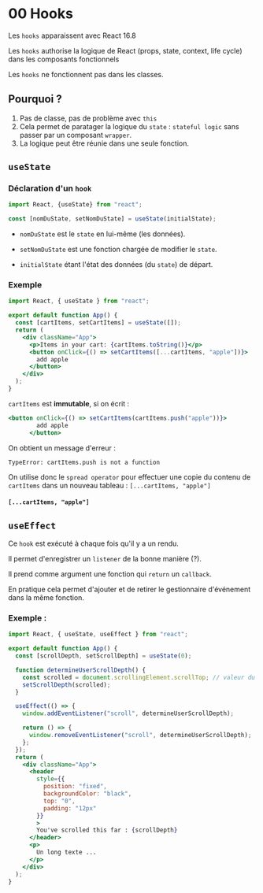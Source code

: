 # 00 Hooks

Les `hooks` apparaissent avec React 16.8

Les `hooks` authorise la logique de React (props, state, context, life cycle) dans les composants fonctionnels

Les `hooks` ne fonctionnent pas dans les classes.

## Pourquoi ?

1. Pas de classe, pas de problème avec `this`
2. Cela permet de paratager la logique du `state` : `stateful logic`  sans passer par un composant `wrapper`.
3. La logique peut être réunie dans une seule fonction.



## `useState`

### Déclaration d'un `hook`

```jsx
import React, {useState} from "react";

const [nomDuState, setNomDuState] = useState(initialState);
```

- `nomDuState` est le `state` en lui-même (les données).

- `setNomDuState` est une fonction chargée de modifier le `state`.

- `initialState` étant l'état des données (du `state`) de départ.

### Exemple

```jsx
import React, { useState } from "react";

export default function App() {
  const [cartItems, setCartItems] = useState([]);
  return (
    <div className="App">
      <p>Items in your cart: {cartItems.toString()}</p>
      <button onClick={() => setCartItems([...cartItems, "apple"])}>
        add apple
      </button>
    </div>
  );
}
```

`cartItems` est **immutable**, si on écrit :

```jsx
<button onClick={() => setCartItems(cartItems.push("apple"))}>
        add apple
      </button>
```

On obtient un message d'erreur :

```
TypeError: cartItems.push is not a function
```

On utilise donc le `spread operator` pour effectuer une copie du contenu de `cartItems` dans un nouveau tableau : `[...cartItems, "apple"]`

#### `[...cartItems, "apple"]`

## `useEffect`

Ce `hook` est exécuté à chaque fois qu'il y a un rendu.

Il permet d'enregistrer un `listener` de la bonne manière (?).

Il prend comme argument une fonction qui `return` un `callback`.

En pratique cela permet d'ajouter et de retirer le gestionnaire d'événement dans la même fonction.

### Exemple :

```jsx
import React, { useState, useEffect } from "react";

export default function App() {
  const [scrollDepth, setScrollDepth] = useState(0);

  function determineUserScrollDepth() {
    const scrolled = document.scrollingElement.scrollTop; // valeur du scroll
    setScrollDepth(scrolled);
  }

  useEffect(() => {
    window.addEventListener("scroll", determineUserScrollDepth);

    return () => {
      window.removeEventListener("scroll", determineUserScrollDepth);
    };
  });
  return (
    <div className="App">
      <header
        style={{
          position: "fixed",
          backgroundColor: "black",
          top: "0",
          padding: "12px"
        }}
        >
        You've scrolled this far : {scrollDepth}
      </header>
      <p>
        Un long texte ...
      </p>
    </div>
  );
}
```

